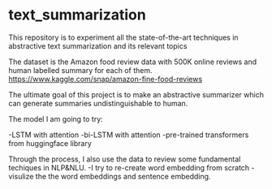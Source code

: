 # text_summarization
This repository is to experiment all the state-of-the-art techniques in abstractive text summarization and its relevant topics


The dataset is the Amazon food review data with 500K online reviews and human labelled summary for each of them. https://www.kaggle.com/snap/amazon-fine-food-reviews

The ultimate goal of this project is to make an abstractive summarizer which can generate summaries undistinguishable to human.

The model I am going to try:

-LSTM with attention
-bi-LSTM with attention
-pre-trained transformers from huggingface library

Through the process, I also use the data to review some fundamental techiques in NLP&NLU.
-I try to re-create word embedding from scratch
-visulize the the word embeddings and sentence embedding.
